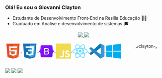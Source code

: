 ### Olá! Eu sou o Giovanni Clayton



- Estudante de Desenvolvimento Front-End na Resilia Educação 💛🖤
- Graduado em Analise e desenvolvimento de sistemas 🎓

<div align="center">
  <a href="https://github.com/Gclayton0207">
  <img height="180em" src="https://github-readme-stats.vercel.app/api?username=Gclayton0207&show_icons=true&theme=tokyonight&include_all_commits=true&count_private=true"/>
  <img height="180em" src="https://github-readme-stats.vercel.app/api/top-langs/?username=Gclayton0207&layout=compact&langs_count=7&theme=tokyonight"/>
</div>
  <div style="display: inline_block"><br>
   <img align="center" alt="Gclayton-HTML" height="50" width="50" src="https://raw.githubusercontent.com/devicons/devicon/master/icons/html5/html5-original.svg">
  <img align="center" alt="Gclayton-CSS" height="50" width="50" src="https://raw.githubusercontent.com/devicons/devicon/master/icons/css3/css3-original.svg">
    <img align="center" alt="Gclayton-Bootstrap" height="50" width="50" src="https://raw.githubusercontent.com/devicons/devicon/2ae2a900d2f041da66e950e4d48052658d850630/icons/bootstrap/bootstrap-original.svg">
     <img align="center" alt="Gclayton-Js" height="50" width="50" src="https://raw.githubusercontent.com/devicons/devicon/master/icons/javascript/javascript-plain.svg">
    <img align="center" alt="Gclayton-React" height="50" width="50" src="https://raw.githubusercontent.com/devicons/devicon/master/icons/react/react-original.svg">
    <img align="center" alt="Gclayton-VS" height="50" width="50" src="https://raw.githubusercontent.com/devicons/devicon/2ae2a900d2f041da66e950e4d48052658d850630/icons/vscode/vscode-original.svg">
    <img align="center" alt="Gclayton-W10" height="50" width="50" src="https://raw.githubusercontent.com/devicons/devicon/2ae2a900d2f041da66e950e4d48052658d850630/icons/windows8/windows8-original.svg">
  <img align="right" alt="Gclayton-pic" height="150" style="border-radius:50px;" src="https://user-images.githubusercontent.com/75399046/149636387-acf81359-507c-47c2-bd7f-6bb6516c0049.png">
</div>
    
  ##
  
  <a href="https://api.whatsapp.com/send?phone=5511985279146" target="_blank"><img src="https://img.shields.io/badge/WhatsApp-25D366?style=for-the-badge&logo=whatsapp&logoColor=white" target="_blank"></a>
 	  <a href = "mailto:giovanni.gcda@gmail.com"><img src="https://img.shields.io/badge/Gmail-D14836?style=for-the-badge&logo=gmail&logoColor=white" target="_blank"></a>
  <a href="https://www.linkedin.com/in/giovanni-clayton-dias-alves-53195649/" target="_blank"><img src="https://img.shields.io/badge/-LinkedIn-%230077B5?style=for-the-badge&logo=linkedin&logoColor=white" target="_blank"></a> 
  
 
